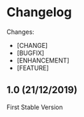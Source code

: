# Changelog

Changes:

* [CHANGE]
* [BUGFIX]
* [ENHANCEMENT]
* [FEATURE]

1.0 (21/12/2019)
-----------------------------------------
First Stable Version
